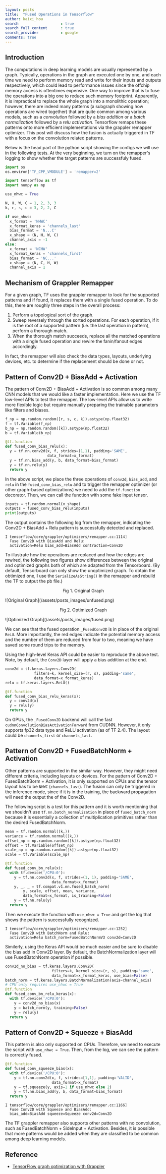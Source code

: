 ```yaml
---
layout: posts
title:  "Fused Operations in Tensorflow"
author: kaixi_hou
search                   : true
search_full_content      : true
search_provider          : google
comments: true
---
```

## Introduction
The computations in deep learning models are usually represented by a graph.
Typically, operations in the graph are executed one by one, and each time we need
to perform memory read and write for their inputs and outputs respectively,
which could lead to performance issues since the offchip memory access is
oftentimes expensive. One way to improve that is to fuse the operations into a
big one to reduce such memory footprint. Apparently, it is impractical to replace
the whole graph into a monolithic operation; however, there are indeed many
patterns (a subgraph showing how operations are wired together) that are quite
common among various models, such as a _convolution_ followed by a _bias
addition_ or a _batch normalization_ followed by a _relu activation_. Tensorflow
remaps these patterns onto more efficient implementations via the grappler
remapper optimizer. This post will discuss how the fusion is actually triggered
in TF with a focus on the convolution related patterns.

Below is the head part of the python script showing the configs we will use in
the following tests. At the very beginning, we turn on the remapper's logging to
show whether the target patterns are successfuly fused.

```python
import os
os.environ['TF_CPP_VMODULE'] = 'remapper=2'

import tensorflow as tf
import numpy as np

use_nhwc = True

N, H, W, C = 1, 2, 3, 3
k, r, s, c = 3, 2, 2, C

if use_nhwc:
  x_format = 'NHWC'
  x_format_keras = 'channels_last'
  bias_format = 'N...C'
  x_shape = (N, H, W, C)
  channel_axis = -1
else:
  x_format = 'NCHW'
  x_format_keras = 'channels_first'
  bias_format = 'NC...'
  x_shape = (N, C, H, W)
  channel_axis = 1
```

## Mechanism of Grappler Remapper
For a given graph, TF uses the grappler remapper to look for the supported
patterns and if found, it replaces them with a single fused operation. To do
this, there are
roughly three steps in the overall process:
1. Perform a topological sort of the graph.
2. Sweep reversely through the sorted operations. For each operation, if
   it is the root of a supported pattern (i.e. the last operation in pattern),
   perform a thorough match.
3. When the thorough match succeeds, replace all the matched operations with a
   single fused operation and rewire the fanin/fanout edges accordingly.

In fact, the remapper will also check the data types, layouts, underlying
devices, etc. to determine if the replacement should be done or not.


## Pattern of Conv2D + BiasAdd + Activation

The pattern of Conv2D + BiasAdd + Activation is so common among many CNN models
that we would like a faster implementation. Here we use the TF low-level APIs to
test the remapper. The low-level APIs allow us to write more flexible logic but
require manually preparing the trainable parameters like filters and biases.
```python
f_np = np.random.random([r, s, c, k]).astype(np.float32)
f = tf.Variable(f_np)
b_np = np.random.random([k]).astype(np.float32)
b = tf.Variable(b_np)

@tf.function
def fused_conv_bias_relu(x):
  y = tf.nn.conv2d(x, f, strides=(1,1), padding='SAME',
                   data_format=x_format)
  y = tf.nn.bias_add(y, b, data_format=bias_format)
  y = tf.nn.relu(y)
  return y
```
In the above script, we place the three operations of `conv2d`, `bias_add`, and
`relu` in the `fused_conv_bias_relu` and to trigger the remapper optimizer (or
other graph-based optimizations) we need to add the `tf.function` decorator.
Then, we can call the function with some fake input tensor.
```python
inputs = tf.random.normal(x_shape)
outputs = fused_conv_bias_relu(inputs)
print(outputs)
```
The output contains the following log from the remapper, indicating the Conv2D +
BiasAdd + Relu pattern is successfully detected and replaced.
```
I tensorflow/core/grappler/optimizers/remapper.cc:1114]
  Fuse Conv2D with BiasAdd and Relu:
  activation=Relu bias_add=BiasAdd contraction=Conv2D
```

To illustrate how the operations are replaced and how the edges are rewired, the
following two figures show differences between the original and optimized graphs
both of which are adapted from the Tensorboard. (By default, Tensorboard can
only show the unoptimized graph. To obtain the obtimized one, I use the
`SerializeAsString()` in the remapper and rebuild the TF to output the pb file.)
<p align=center> Fig 1. Original Graph </p>
![Original Graph](/assets/posts_images/unfused.png)

<p align=center> Fig 2. Optimized Graph </p>
![Optimized Graph](/assets/posts_images/fused.png)

We can see that the fused operation `_FusedConv2D` is in place of the original
`ReLU`. More importantly, the red edges indicate the potential memory access and the
number of them are reduced from four to two, meaning we have saved some round
trips to the memory.

Using the high-level Keras API could be easier to reproduce the above test.
Note, by default, the `Conv2D` layer will apply a bias addition at the end.
```python
conv2d = tf.keras.layers.Conv2D(
             filters=k, kernel_size=(r, s), padding='same',
             data_format=x_format_keras)
relu = tf.keras.layers.ReLU()

@tf.function
def fused_conv_bias_relu_keras(x):
  y = conv2d(x)
  y = relu(y)
  return y
```

On GPUs, the `_FusedConv2D` backend will call
the fast `cudnnConvolutionBiasActivationForward` from CUDNN.  However, it only supports
fp32 data type and ReLU activation (as of TF 2.4). The layout could be `channels_first` or
`channels_last`.


## Pattern of Conv2D + FusedBatchNorm + Activation
Other patterns are supported in the similar way. However, they might need
different criteria, including layouts or devices. For the pattern of Conv2D +
FusedBatchBorm + Activation, it is only supported on CPUs and the tensor layout
has to be `NHWC` (`channels_last`). The fusion can only be triggered in the
inference mode, since if it is in the training, the backward propagation will
need the output the of the Conv2D. 

The following script is a test for this pattern and it is worth mentioning that
we shouldn't use `tf.nn.batch_normalization` in place of `fused_batch_norm`
because it is essentially a collection of multiplication primitives rather than
the desired FusedBatchNorm.
```python
mean = tf.random.normal((k,))
variance = tf.random.normal((k,))
offset_np = np.random.random([k]).astype(np.float32)
offset = tf.Variable(offset_np)
scale_np = np.random.random([k]).astype(np.float32)
scale = tf.Variable(scale_np)

@tf.function
def fused_conv_bn_relu(x):
  with tf.device('/CPU:0'):
    y = tf.nn.conv2d(x, f, strides=(1, 1), padding='SAME',
                     data_format=x_format)
    y, _, _ = tf.compat.v1.nn.fused_batch_norm(
        y, scale, offset, mean, variance,
        data_format=x_format, is_training=False)
    y = tf.nn.relu(y)
  return y
```

Then we execute the function with `use_nhwc = True` and get the log that shows the
pattern is successfully recognized.
```
I tensorflow/core/grappler/optimizers/remapper.cc:1252]
  Fuse Conv2D with BatchNorm and Relu:
  activation=Relu batch_norm=FusedBatchNormV3 conv2d=Conv2D
```

Similerly, using the Keras API would be much easier and be sure to disable the
bias add in Conv2D layer. By default, the BatchNormalization layer will use
FusedBatchNorm operation if possible.
```python
conv2d_no_bias = tf.keras.layers.Conv2D(
                     filters=k, kernel_size=(r, s), padding='same',
                     data_format=x_format_keras, use_bias=False)
batch_norm = tf.keras.layers.BatchNormalization(axis=channel_axis)
# CPU only requires use_nhwc = True
@tf.function
def fused_conv_bn_relu_keras(x):
  with tf.device('/CPU:0'):
    y = conv2d_no_bias(x)
    y = batch_norm(y, training=False)
    y = relu(y)
  return y
```

## Pattern of Conv2D + Squeeze + BiasAdd
This pattern is also only supported on CPUs. Therefore, we need to execute the
script with `use_nhwc = True`. Then, from the log, we can see the pattern is correctly
fused.
```python
@tf.function
def fused_conv_squeeze_bias(x):
  with tf.device('/CPU:0'):
    y = tf.nn.conv2d(x, f, strides=[1,1], padding='VALID',
                     data_format=x_format) 
    y = tf.squeeze(y, axis=1 if use_nhwc else 2)
    y = tf.nn.bias_add(y, b, data_format=bias_format)
  return y
```
```
I tensorflow/core/grappler/optimizers/remapper.cc:1166]
  Fuse Conv2D with Squeeze and BiasAdd:
  bias_add=BiasAdd squeeze=Squeeze conv2d=Conv2D
```

The TF grappler remapper also supports other patterns with no convolution, such as
FusedBatchNorm + SideInput + Activation. Besides, it is possible that more patterns would be
added when they are classified to be common among deep learning models.

## Reference
* [TensorFlow graph optimization with Grappler](https://www.tensorflow.org/guide/graph_optimization)

